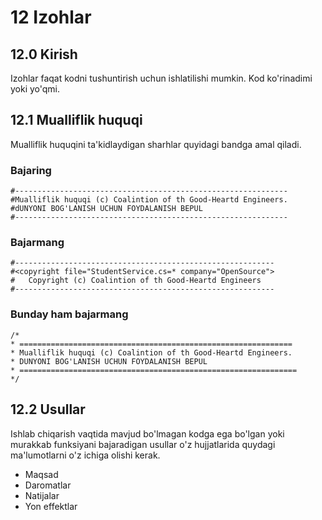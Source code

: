 # 12 Izohlar
## 12.0 Kirish
Izohlar faqat kodni tushuntirish uchun ishlatilishi mumkin. Kod ko'rinadimi yoki yo'qmi.
## 12.1 Mualliflik huquqi
Mualliflik huquqini ta'kidlaydigan sharhlar quyidagi bandga amal qiladi.
### Bajaring
```
#-------------------------------------------------------------
#Mualliflik huquqi (c) Coalintion of th Good-Heartd Engineers.
#dUNYONI BOG'LANISH UCHUN FOYDALANISH BEPUL
#-------------------------------------------------------------
```
### Bajarmang
```
#----------------------------------------------------------
#<copyright file="StudentService.cs=* company="OpenSource">
#	Copyright (c) Coalintion of th Good-Heartd Engineers
#----------------------------------------------------------
```


### Bunday ham bajarmang
```
/* 
* =============================================================
* Mualliflik huquqi (c) Coalintion of th Good-Heartd Engineers.
* DUNYONI BOG'LANISH UCHUN FOYDALANISH BEPUL
* ==============================================================
*/
```
## 12.2 Usullar
Ishlab chiqarish vaqtida mavjud bo'lmagan kodga ega bo'lgan yoki murakkab funksiyani bajaradigan usullar o'z hujjatlarida quydagi ma'lumotlarni o'z ichiga olishi kerak.
- Maqsad 
- Daromatlar 
- Natijalar 
- Yon effektlar			